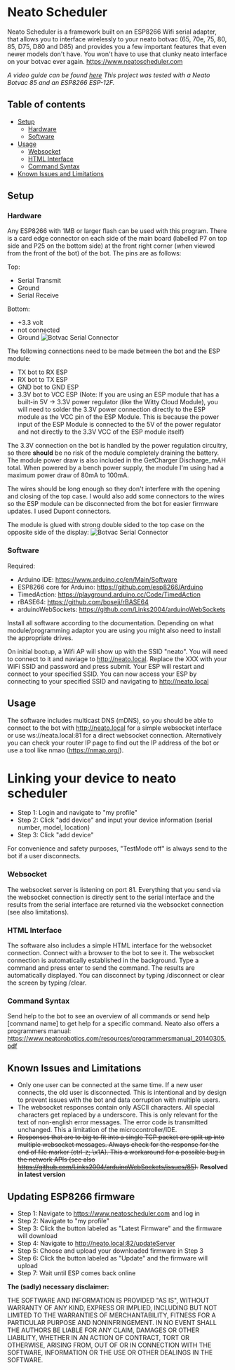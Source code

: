# Neato Scheduler
Neato Scheduler is a framework built on an ESP8266 Wifi serial adapter, that allows you to interface wirelessly to your neato botvac (65, 70e, 75, 80, 85, D75, D80 and D85) and provides you a few important features that even newer models don't have. You won't have to use that clunky neato interface on your botvac ever again. https://www.neatoscheduler.com

_A video guide can be found [here](https://www.neatoscheduler.com/home.php?action=videos)_
_This project was tested with a Neato Botvac 85 and an ESP8266 ESP-12F._

## Table of contents
* [Setup](#setup)
  * [Hardware](#hardware)
  * [Software](#software)
* [Usage](#usage)
  * [Websocket](#websocket)
  * [HTML Interface](#html-interface)
  * [Command Syntax](#command-syntax)
* [Known Issues and Limitations](#known-issues-and-limitations)


## Setup
### Hardware
Any ESP8266 with 1MB or larger flash can be used with this program.
There is a card edge connector on each side of the main board (labelled P7 on top side and P25 on the bottom side) at the front right corner (when viewed from the front of the bot) of the bot. The pins are as follows:

Top:
* Serial Transmit
* Ground
* Serial Receive

Bottom:
* +3.3 volt
* not connected
* Ground
![Botvac Serial Connector](/img/botvac-pins.jpg)

The following connections need to be made between the bot and the ESP module:
* TX bot to RX ESP
* RX bot to TX ESP
* GND bot to GND ESP
* 3.3V bot to VCC ESP (Note: If you are using an ESP module that has a built-in 5V -> 3.3V power regulator (like the Witty Cloud Module), you will need to solder the 3.3V power connection directly to the ESP module as the VCC pin of the ESP Module. This is because the power input of the ESP Module is connected to the 5V of the power regulator and not directly to the 3.3V VCC of the ESP module itself)

The 3.3V connection on the bot is handled by the power regulation circuitry, so there **should** be no risk of the module completely draining the battery. The module power draw is also included in the GetCharger Discharge_mAH total. When powered by a bench power supply, the module I'm using had a maximum power draw of 80mA to 100mA.

The wires should be long enough so they don't interfere with the opening and closing of the top case. I would also add some connectors to the wires so the ESP module can be disconnected from the bot for easier firmware updates. I used Dupont connectors.

The module is glued with strong double sided to the top case on the opposite side of the display:
![Botvac Serial Connector](/img/installed-module.jpg)

### Software
Required:
* Arduino IDE: https://www.arduino.cc/en/Main/Software
* ESP8266 core for Arduino: https://github.com/esp8266/Arduino
* TimedAction: https://playground.arduino.cc/Code/TimedAction
* rBASE64: https://github.com/boseji/rBASE64
* arduinoWebSockets: https://github.com/Links2004/arduinoWebSockets

Install all software according to the documentation. Depending on what module/programming adaptor you are using you might also need to install the appropriate drives.

On initial bootup, a Wifi AP will show up with the SSID "neato". You will need to connect to it and naviage to http://neato.local. Replace the XXX with your WiFi SSID and password and press submit. Your ESP will restart and connect to your specified SSID. You can now access your ESP by connecting to your specified SSID and navigating to http://neato.local

## Usage
The software includes multicast DNS (mDNS), so you should be able to connect to the bot with http://neato.local for a simple websocket interface or use ws://neata.local:81 for a direct websocket connection. Alternatively you can check your router IP page to find out the IP address of the bot or use a tool like nmao (https://nmap.org/).

# Linking your device to neato scheduler
* Step 1: Login and navigate to "my profile"
* Step 2: Click "add device" and input your device information (serial number, model, location)
* Step 3: Click "add device"

For convenience and safety purposes, "TestMode off" is always send to the bot if a user disconnects.

### Websocket
The websocket server is listening on port 81. Everything that you send via the websocket connection is directly sent to the serial interface and the results from the serial interface are returned via the websocket connection (see also limitations).

### HTML Interface
The software also includes a simple HTML interface for the websocket connection. Connect with a browser to the bot to see it. The websocket connection is automatically established in the background. Type a command and press enter to send the command. The results are automatically displayed. You can disconnect by typing /disconnect or clear the screen by typing /clear.

### Command Syntax
Send help to the bot to see an overview of all commands or send help [command name] to get help for a specific command. Neato also offers a programmers manual: https://www.neatorobotics.com/resources/programmersmanual_20140305.pdf

## Known Issues and Limitations
* Only one user can be connected at the same time. If a new user connects, the old user is disconnected. This is intentional and by design to prevent issues with the bot and data corruption with multiple users.
* The websocket responses contain only ASCII characters. All special characters get replaced by a underscore. This is only relevant for the text of non-english error messages. The error code is transmitted unchanged. This a limitation of the microcontroller/IDE.
* ~~Responses that are to big to fit into a single TCP packet are split up into multiple websocket messages. Always check for the response for the end of file marker (ctrl-z; \x1A). This a workaround for a possible bug in the network APIs (see also https://github.com/Links2004/arduinoWebSockets/issues/85).~~ **Resolved in latest version**

## Updating ESP8266 firmware
* Step 1: Navigate to https://www.neatoscheduler.com and log in
* Step 2: Navigate to "my profile"
* Step 3: Click the button labeled as "Latest Firmware" and the firmware will download
* Step 4: Navigate to http://neato.local:82/updateServer
* Step 5: Choose and upload your downloaded firmware in Step 3
* Step 6: Click the button labeled as "Update" and the firmware will upload
* Step 7: Wait until ESP comes back online

**The (sadly) necessary disclaimer:**

THE SOFTWARE AND INFORMATION IS PROVIDED "AS IS", WITHOUT WARRANTY OF ANY KIND, EXPRESS OR IMPLIED, INCLUDING BUT NOT LIMITED TO THE WARRANTIES OF MERCHANTABILITY, FITNESS FOR A PARTICULAR PURPOSE AND NONINFRINGEMENT. IN NO EVENT SHALL THE AUTHORS BE LIABLE FOR ANY CLAIM, DAMAGES OR OTHER LIABILITY, WHETHER IN AN ACTION OF CONTRACT, TORT OR OTHERWISE, ARISING FROM, OUT OF OR IN CONNECTION WITH THE SOFTWARE, INFORMATION OR THE USE OR OTHER DEALINGS IN THE SOFTWARE.
